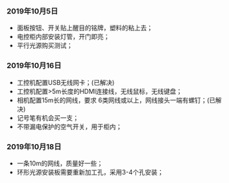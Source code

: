 ### 2019年10月5日
* 面板按钮、开关贴上醒目的铭牌，塑料的粘上去；
* 电控柜内部安装灯管，开门即亮；
* 平行光源购买测试；

### 2019年10月16日
* 工控机配置USB无线网卡；(已解决)
* 工控机配置>5m长度的HDMI连接线，无线鼠标，无线键盘；
* 相机配置15m长的网线，要求 6类网线或以上，网线接头一端有螺钉；(已解决)
* 记号笔有机会买一支；
* 不带漏电保护的空气开关，用于柜内；

### 2019年10月18日
* 一条10m的网线，质量好一些；
* 环形光源安装板需要重新加工孔，采用3-4个孔安装；

